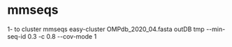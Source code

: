 # mmseqs
1- to cluster
mmseqs easy-cluster OMPdb_2020_04.fasta outDB tmp --min-seq-id 0.3 -c 0.8 --cov-mode 1

